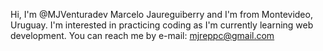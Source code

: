 
Hi, I'm @MJVenturadev Marcelo Jaureguiberry and I'm from Montevideo, Uruguay.
I'm interested in practicing coding as I'm currently learning web development.
You can reach me by e-mail: mjreppc@gmail.com
